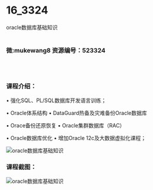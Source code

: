 # 16_3324
oracle数据库基础知识
<br/></br>
<h3>微:mukewang8 资源编号：523324</h3>
<br/></br>
<h3>课程介绍：</h3>
<p>• 强化SQL、PL/SQL数据库开发语言训练；</p>
<p>• <a title="查看与 Oracle 相关的文章" target="_blank">Oracle</a>体系结构 • DataGuard热备及灾难备份Oracle数据库</p>
<p>• Orace备份还原恢复 • Oracle集群数据库（RAC）</p>
<p>• Oracle数据库优化 • 增加Oracle 12c及大数据虚拟化课程；</p>
<p><img src="https://www.ko996.com/wp-content/uploads/img/2018/08/3-1-300x200.jpg" alt="oracle数据库基础知识"></p>
<h3>课程截图：</h3>
<p><img src="https://www.ko996.com/wp-content/uploads/img/2018/08/3-15.png" alt="oracle数据库基础知识"></p>
